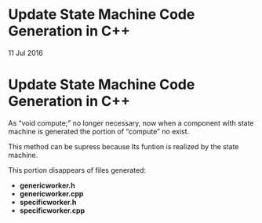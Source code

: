 # Update State Machine Code Generation in C++

11 Jul 2016

# Update State Machine Code Generation in C++

As “void compute;” no longer necessary, now when a component with state machine is generated the portion of “compute” no exist.

This method can be supress because Its funtion is realized by the state machine.

This portion disappears of files generated:

*   **genericworker.h**
*   **genericworker.cpp**
*   **specificworker.h**
*   **specificworker.cpp**